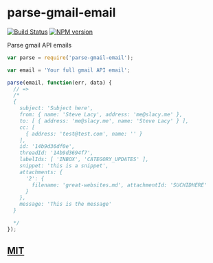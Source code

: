 # parse-gmail-email

[![Build Status](https://travis-ci.org/stevelacy/parse-gmail-email.png?branch=master)](https://travis-ci.org/stevelacy/parse-gmail-email)
[![NPM version](https://badge.fury.io/js/parse-gmail-email.png)](http://badge.fury.io/js/parse-gmail-email)


Parse gmail API emails


```js
var parse = require('parse-gmail-email');

var email = 'Your full gmail API email';

parse(email, function(err, data) {
  // =>
  /*
  {
    subject: 'Subject here',
    from: { name: 'Steve Lacy', address: 'me@slacy.me' },
    to: [ { address: 'me@slacy.me', name: 'Steve Lacy' } ],
    cc: [
      { address: 'test@test.com', name: '' }
    ],
    id: '14b9d36df0e',
    threadId: '14b9d3694f7',
    labelIds: [ 'INBOX', 'CATEGORY_UPDATES' ],
    snippet: 'this is a snippet',
    attachments: {
      '2': {
        filename: 'great-websites.md', attachmentId: 'SUCHIDHERE'
      }
    },
    message: 'This is the message'
  }

  */
});


```
## [MIT](LICENSE)
